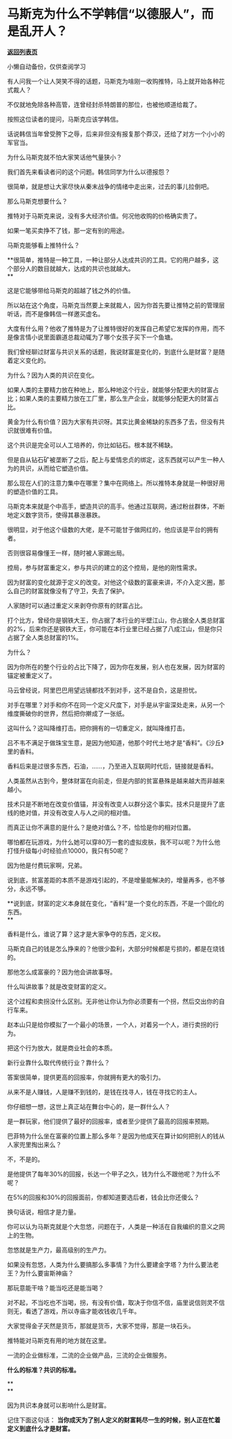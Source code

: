 # 马斯克为什么不学韩信“以德服人”，而是乱开人？

[**返回列表页**](/gzh/记忆承载)

小懒自动备份，仅供查阅学习

有人问我一个让人哭笑不得的话题，马斯克为啥刚一收购推特，马上就开始各种花式裁人？  

不仅就地免除各种高管，连曾经封杀特朗普的那位，也被他顺道给裁了。  

按照这位读者的提问，马斯克应该学韩信。  

话说韩信当年曾受胯下之辱，后来非但没有报复那个莽汉，还给了对方一个小小的军官当。

为什么马斯克就不怕大家笑话他气量狭小？  

我们首先来看读者问的这个问题。韩信同学为什么以德报怨？

很简单，就是想让大家尽快从秦末战争的情绪中走出来，过去的事儿拉倒吧。  

那么马斯克想要什么？  

推特对于马斯克来说，没有多大经济价值。何况他收购的价格确实贵了。  

如果一笔买卖挣不了钱，那一定有别的用途。

马斯克能够看上推特什么？

 **很简单，推特是一种工具，一种让部分人达成共识的工具。它的用户越多，这个部分人的数目就越大，达成的共识也就越大。  
**

这是它能够带给马斯克的超越了钱之外的价值。  

所以站在这个角度，马斯克当然要上来就裁人，因为你首先要让推特之前的管理层听话，而不是像韩信一样邀买虚名。

大度有什么用？他收了推特是为了让推特很好的发挥自己希望它发挥的作用，而不是像言情小说里面霸道总裁动辄为了哪个女孩子买下一个鱼塘。

我们曾经聊过财富与共识关系的话题，我说财富是变化的，到底什么是财富？是随着定义变化的。

为什么？因为人类的共识在变化。

如果人类的主要精力放在种地上，那么种地这个行业，就能够分配更大的财富占比；如果人类的主要精力放在工厂里，那么生产企业，就能够分配更大的财富占比。

黄金为什么有价值？因为大家有共识呀。其实比黄金稀缺的东西多了去，但没有共识就很难有价值。  

这个共识是完全可以人工培养的，你比如钻石。根本就不稀缺。

但是自从钻石矿被垄断了之后，配上与爱情忠贞的绑定，这东西就可以产生一种人为的共识，从而给它塑造价值。  

那么现在人们的注意力集中在哪里？集中在网络上。所以推特本身就是一种很好用的塑造价值的工具。

马斯克本来就是个中高手，塑造共识的高手。他通过互联网，通过粉丝群体，不断地定义数字货币，使得其暴涨暴跌。

很明显，对于他这个级数的大佬，是不可能甘于做网红的，他应该是平台的拥有者。  

否则很容易像懂王一样，随时被人家踢出局。

控局，参与财富重定义，参与共识的建立的这个控局，是他的刚性需求。

  

因为财富的变化就源于定义的改变。对他这个级数的富豪来讲，不介入定义圈，那么自己的财富就像没有了守卫，失去了保护。

  

人家随时可以通过重定义来剥夺你原有的财富占比。  

  

打个比方，曾经你是钢铁大王，你占据了本行业的半壁江山，你占据全人类总财富的2%，后来你还是钢铁大王，你可能在本行业里已经占据了八成江山，但是你只占据了全人类总财富的1%。

  

为什么？

  

因为你所在的整个行业的占比下降了，因为你在发展，别人也在发展，因为财富的锚定被重定义了。

  

马云曾经说，阿里巴巴用望远镜都找不到对手，这不是自负，这是担忧。  

  

对手在哪里？对手和你不在同一个定义尺度下，对手是从宇宙深处走来，从另一个维度撕破你的世界，然后把你擀成了一张纸。

  

这叫什么？这叫降维打击。把你拥有的一切重定义，就叫降维打击。

  

吕不韦不满足于做珠宝生意，是因为他知道，他那个时代土地才是“香料”。《沙丘》里的香料。

  

香料后来是过很多东西，石油，......，乃至进入互联网时代后，链接就是香料。

  

人类虽然从古到今，整体财富在向前走，但是内部的贫富悬殊是越来越大而非越来越小。

  

技术只是不断地在改变价值锚，并没有改变人以群分这个事实。技术只是提升了底线的绝对值，并没有改变人与人之间的相对值。  

  

而真正让你不满意的是什么？是绝对值么？不，恰恰是你的相对位置。

  

哪怕都在玩游戏，为什么她可以穿80万一套的虚拟皮肤，我不可以呢？为什么他打怪升级每小时经验点10000，我只有50呢？

  

因为他是付费玩家啊，兄弟。  

  

说到底，贫富差距的本质不是游戏引起的，不是增量能解决的，增量再多，也不够分，永远不够。  

  

 **说到底，财富的定义本身就在变化，“香料”是一个变化的东西，不是一个固化的东西。  
**

  

香料是什么，谁说了算？这才是大家争夺的东西，定义权。

  

马斯克自己的钱是怎么挣来的？他很少盈利，大部分时候都是亏损的，都是在烧钱的。

  

那他怎么成富豪的？因为他会讲故事呀。

  

什么叫讲故事？就是改变财富的定义。

  

这个过程和卖拐没什么区别。无非他让你认为你必须要有一个拐，然后交出你的自行车来。

  

赵本山只是给你模拟了一个最小的场景，一个人，对着另一个人，进行卖拐的行为。  

  

把这个行为放大，就是商业社会的本质。

  

新行业靠什么取代传统行业？靠什么？  

  

答案很简单，提供更高的回报率，你就拥有更大的吸引力。

  

从来不是人赚钱，人是赚不到钱的，是钱在找寻人，钱在寻找它的主人。  

  

你仔细想一想，这世上真正站在舞台中心的，是一群什么人？  

  

是一群玩家，他们提供了最好的回报率，或者至少提供了最高的回报率预期。

  

巴菲特为什么坐在富豪的位置上那么多年？是因为他成天在算计如何把别人的钱从人家兜里掏出来么？  

  

不，不是的。

  

是他提供了每年30%的回报，长达一个甲子之久，钱为什么不跟他呢？为什么不呢？  

  

在5%的回报和30%的回报面前，你都知道要选后者，钱会比你还傻么？

  

换句话说，相信才是力量。

  

你可以认为马斯克就是个大忽悠，问题在于，人类是一种活在自我编织的意义之网上的生物。

  

忽悠就是生产力，最高级别的生产力。

  

如果没有忽悠，人类为什么要搞那么多事情？为什么要建金字塔？为什么要法老王？为什么要宙斯神庙？

  

那玩意能干啥？能当吃还是能当喝？

  

对不起，不当吃也不当喝，拐，有没有价值，取决于你信不信，庙里说信则灵不信则无，看透了游戏，所以寺庙才能收钱收几千年。

  

大家觉得金子天然是货币，那就是货币，大家不觉得，那是一块石头。

  

推特能对马斯克有用的地方就在这里。

  

一流的企业做标准，二流的企业做产品，三流的企业做服务。

  

 **什么的标准？共识的标准。**

 **  
**

因为共识本身就可以影响什么是财富。

  

记住下面这句话： **当你成天为了别人定义的财富耗尽一生的时候，别人正在忙着定义到底什么才是财富。**

